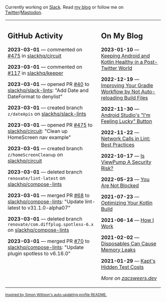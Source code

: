 Currently working on [Slack](https://slack.com/). Read [my blog](https://zacsweers.dev/) or follow me on [Twitter](https://twitter.com/ZacSweers)/[Mastodon](https://hachyderm.io/@ZacSweers).

<table><tr><td valign="top" width="60%">

## GitHub Activity
<!-- githubActivity starts -->
**2023-03-01** — commented on [#475](https://github.com/slackhq/circuit/pull/475#issuecomment-1450961485) in [slackhq/circuit](https://github.com/slackhq/circuit)

**2023-03-01** — commented on [#117](https://github.com/slackhq/keeper/pull/117#issuecomment-1450871082) in [slackhq/keeper](https://github.com/slackhq/keeper)

**2023-03-01** — opened PR [#40](https://github.com/slackhq/slack-lints/pull/40) to [slackhq/slack-lints](https://github.com/slackhq/slack-lints): "Add Date and DateFormat to denylist"

**2023-03-01** — created branch `z/dateApis` on [slackhq/slack-lints](https://github.com/slackhq/slack-lints)

**2023-03-01** — opened PR [#475](https://github.com/slackhq/circuit/pull/475) to [slackhq/circuit](https://github.com/slackhq/circuit): "Clean up HomeScreen nav example"

**2023-03-01** — created branch `z/homeScreenCleanup` on [slackhq/circuit](https://github.com/slackhq/circuit)

**2023-03-01** — deleted branch `renovate/lint-latest` on [slackhq/compose-lints](https://github.com/slackhq/compose-lints)

**2023-03-01** — merged PR [#68](https://github.com/slackhq/compose-lints/pull/68) to [slackhq/compose-lints](https://github.com/slackhq/compose-lints): "Update lint-latest to v31.1.0-alpha07"

**2023-03-01** — deleted branch `renovate/com.diffplug.spotless-6.x` on [slackhq/compose-lints](https://github.com/slackhq/compose-lints)

**2023-03-01** — merged PR [#70](https://github.com/slackhq/compose-lints/pull/70) to [slackhq/compose-lints](https://github.com/slackhq/compose-lints): "Update plugin spotless to v6.16.0"
<!-- githubActivity ends -->
</td><td valign="top" width="40%">

## On My Blog
<!-- blog starts -->
**2023-01-10** — [Keeping Android and Kotlin Healthy in a Post-Twitter World](https://www.zacsweers.dev/keeping-android-healthy/)

**2022-12-19** — [Improving Your Gradle Workflow by Not Auto-reloading Build Files](https://www.zacsweers.dev/improving-your-workflow-by-not-auto-reloading-build-files/)

**2022-11-30** — [Android Studio's "I'm Feeling Lucky" Button](https://www.zacsweers.dev/android-studios-im-feeling-lucky-button/)

**2022-11-22** — [Network Calls in Lint: Best Practices](https://www.zacsweers.dev/network-calls-in-lint-best-practices/)

**2022-10-17** — [Is ViewPump A Security Risk?](https://www.zacsweers.dev/is-viewpump-a-security-risk/)

**2022-05-23** — [You Are Not Blocked](https://www.zacsweers.dev/you-are-not-blocked/)

**2021-07-23** — [Optimizing Your Kotlin Build](https://www.zacsweers.dev/optimizing-your-kotlin-build/)

**2021-06-14** — [How I Work](https://www.zacsweers.dev/how-i-work/)

**2021-02-02** — [Disposables Can Cause Memory Leaks](https://www.zacsweers.dev/disposables-can-cause-memory-leaks/)

**2021-01-29** — [Kapt's Hidden Test Costs](https://www.zacsweers.dev/kapts-hidden-test-costs/)
<!-- blog ends -->
_More on [zacsweers.dev](https://zacsweers.dev/)_
</td></tr></table>

<sub><a href="https://simonwillison.net/2020/Jul/10/self-updating-profile-readme/">Inspired by Simon Willison's auto-updating profile README.</a></sub>